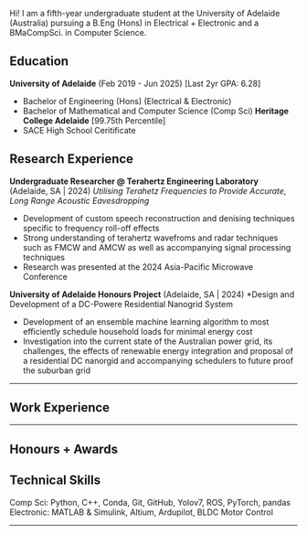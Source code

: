 Hi! I am a fifth-year undergraduate student at the University of Adelaide (Australia) pursuing a B.Eng (Hons) in Electrical + Electronic and a BMaCompSci. in Computer Science. 

## Education

**University of Adelaide** (Feb 2019 - Jun 2025) [Last 2yr GPA: 6.28]
- Bachelor of Engineering (Hons) (Electrical & Electronic)
- Bachelor of Mathematical and Computer Science (Comp Sci)
**Heritage College Adelaide** [99.75th Percentile]
- SACE High School Ceritificate 

## Research Experience 

**Undergraduate Researcher @ Terahertz Engineering Laboratory** (Adelaide, SA | 2024)
*Utilising Terahetz Frequencies to Provide Accurate, Long Range Acoustic Eavesdropping*
- Development of custom speech reconstruction and denising techniques specific to frequency roll-off effects
- Strong understanding of terahertz wavefroms and radar techniques such as FMCW and AMCW as well as accompanying signal processing techniques
- Research was presented at the 2024 Asia-Pacific Microwave Conference

**University of Adelaide Honours Project** (Adelaide, SA | 2024)
*Design and Development of a DC-Powere Residential Nanogrid System
- Development of an ensemble machine learning algorithm to most efficiently schedule household loads for minimal energy cost
- Investigation into the current state of the Australian power grid, its challenges, the effects of renewable energy integration and proposal of a residential DC nanorgid and accompanying schedulers to future proof the suburban grid

---

## Work Experience




---

## Honours + Awards



## Technical Skills
Comp Sci: Python, C++, Conda, Git, GitHub, Yolov7, ROS, PyTorch, pandas
Electronic: MATLAB & Simulink, Altium, Ardupilot, BLDC Motor Control

---
<p style="font-size:12px">
